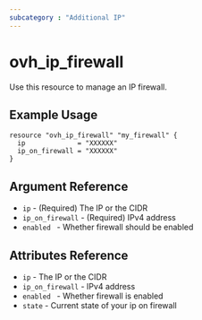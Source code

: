 ```yaml
---
subcategory : "Additional IP"
---
```


# ovh_ip_firewall

Use this resource to manage an IP firewall.

## Example Usage

```hcl
resource "ovh_ip_firewall" "my_firewall" {
  ip             = "XXXXXX"
  ip_on_firewall = "XXXXXX"
}
```

## Argument Reference

* `ip` - (Required) The IP or the CIDR
* `ip_on_firewall` - (Required) IPv4 address
* `enabled ` - Whether firewall should be enabled

## Attributes Reference

* `ip` - The IP or the CIDR
* `ip_on_firewall` - IPv4 address
* `enabled ` - Whether firewall is enabled
* `state` - Current state of your ip on firewall
